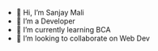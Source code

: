 - 👋 Hi, I’m Sanjay Mali
- 👀 I’m a Developer
- 🌱 I’m currently learning BCA
- 💞️ I’m looking to collaborate on Web Dev

<!---
sanjaymali11/sanjaymali11 is a ✨ special ✨ repository because its `README.md` (this file) appears on your GitHub profile.
You can click the Preview link to take a look at your changes.
--->

